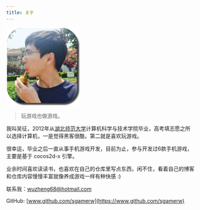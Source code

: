```yaml
---
title: 关于
---
```

![](avatar-wz.png)
> 玩游戏也做游戏。

我叫吴征，2012年从[湖北师范大学](http://www.hbnu.edu.cn)计算机科学与技术学院毕业，高考填志愿之所以选择计算机，一是觉得黑客很酷，第二就是喜欢玩游戏。

很幸运，毕业之后一直从事手机游戏开发，目前为止，参与开发过6款手机游戏，主要是基于 cocos2d-x 引擎。

业余时间喜欢读读书，也喜欢在自己的仓库里写点东西，闲不住，看着自己的博客和仓库内容慢慢丰富就像养成游戏一样有种快感 :)

联系我：wuzheng68@hotmail.com

GitHub: [www.github.com/sgamerw](https://www.github.com/sgamerw)
